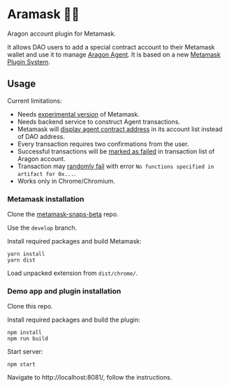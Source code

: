 # Aramask 🦅🦊

Aragon account plugin for Metamask.

It allows DAO users to add a special contract account to their Metamask wallet and use it to manage [Aragon Agent](https://help.aragon.org/article/37-agent). It is based on a new [Metamask Plugin System](https://github.com/MetaMask/metamask-snaps-beta/wiki/Motivation).

## Usage

Current limitations:

- Needs [experimental version](https://github.com/MetaMask/metamask-snaps-beta) of Metamask.
- Needs backend service to construct Agent transactions.
- Metamask will [display agent contract address](https://github.com/xuhcc/aramask/issues/2) in its account list instead of DAO address.
- Every transaction requires two confirmations from the user.
- Successful transactions will be [marked as failed](https://github.com/xuhcc/aramask/issues/3) in transaction list of Aragon account.
- Transaction may [randomly fail](https://github.com/xuhcc/aramask/issues/1) with error `No functions specified in artifact for 0x...`.
- Works only in Chrome/Chromium.

### Metamask installation

Clone the [metamask-snaps-beta](https://github.com/MetaMask/metamask-snaps-beta) repo.

Use the `develop` branch.

Install required packages and build Metamask:

```
yarn install
yarn dist
```

Load unpacked extension from `dist/chrome/`.

### Demo app and plugin installation

Clone this repo.

Install required packages and build the plugin:

```
npm install
npm run build
```

Start server:

```
npm start
```

Navigate to http://localhost:8081/, follow the instructions.
